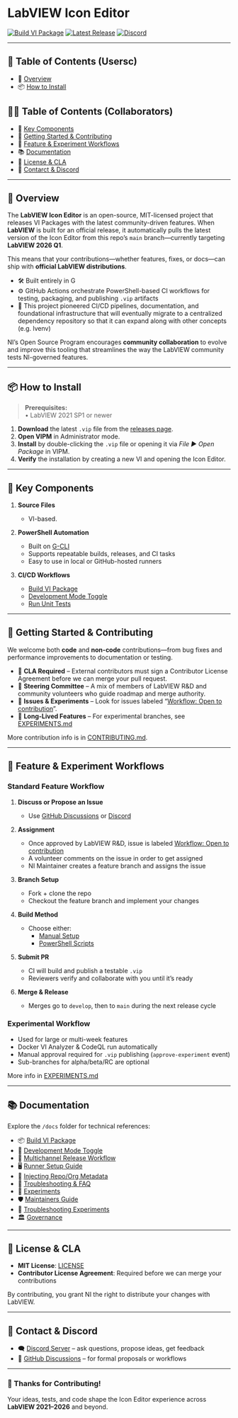 # LabVIEW Icon Editor

[![Build VI Package](https://github.com/ni/labview-icon-editor/actions/workflows/build-vi-package.yml/badge.svg)](https://github.com/ni/labview-icon-editor/actions/workflows/build-vi-package.yml)
[![Latest Release](https://img.shields.io/github/v/release/ni/labview-icon-editor?label=release)](https://github.com/ni/labview-icon-editor/releases/latest)
[![Discord](https://img.shields.io/discord/1319915996789739540?label=chat&logo=discord&style=flat)](https://discord.gg/q4d3ggrFVA)

---

## 🧭 Table of Contents (Usersc)
- 📌 [Overview](#overview)  
- 📦 [How to Install](#how-to-install)

## 🧑‍💻 Table of Contents (Collaborators)  
- 🧩 [Key Components](#key-components)  
- 🚀 [Getting Started & Contributing](#getting-started--contributing)  
- 🌱 [Feature & Experiment Workflows](#feature--experiment-workflows)  
- 📚 [Documentation](#documentation)  
- 📄 [License & CLA](#license--cla)  
- 💬 [Contarct & Discord](#contact--discord)

---

## 📌 Overview

The **LabVIEW Icon Editor** is an open-source, MIT-licensed project that releases VI Packages with the latest community-driven features. When **LabVIEW** is built for an official release, it automatically pulls the latest version of the Icon Editor from this repo’s `main` branch—currently targeting **LabVIEW 2026 Q1**.

This means that your contributions—whether features, fixes, or docs—can ship with **official LabVIEW distributions**.

- 🛠 Built entirely in G
- ⚙️ GitHub Actions orchestrate PowerShell-based CI workflows for testing, packaging, and publishing `.vip` artifacts
- 🔁 This project pioneered CI/CD pipelines, documentation, and foundational infrastructure that will eventually migrate to a centralized dependency repository so that it can expand along with other concepts (e.g. lvenv)

NI’s Open Source Program encourages **community collaboration** to evolve and improve this tooling that streamlines the way the LabVIEW community tests NI-governed features.

---

## 📦 How to Install

> **Prerequisites:**  
> • LabVIEW 2021 SP1 or newer  

1. **Download** the latest `.vip` file from the [releases page](https://github.com/ni/labview-icon-editor/releases/latest).  
2. **Open VIPM** in Administrator mode.
3. **Install** by double-clicking the `.vip` file or opening it via *File ▶ Open Package* in VIPM.
4. **Verify** the installation by creating a new VI and opening the Icon Editor.

---

## 🧩 Key Components

1. **Source Files**  
   - VI-based.

2. **PowerShell Automation**  
   - Built on [G-CLI](https://github.com/G-CLI/G-CLI)  
   - Supports repeatable builds, releases, and CI tasks  
   - Easy to use in local or GitHub-hosted runners

3. **CI/CD Workflows**  
   - [Build VI Package](https://github.com/ni/labview-icon-editor/actions/workflows/build-vi-package.yml) 
   - [Development Mode Toggle](https://github.com/ni/labview-icon-editor/actions/workflows/development-mode-toggle.yml)  
   - [Run Unit Tests](https://github.com/ni/labview-icon-editor/actions/workflows/run-unit-tests.yml)

---

## 🚀 Getting Started & Contributing

We welcome both **code** and **non-code** contributions—from bug fixes and performance improvements to documentation or testing.

- 📑 **CLA Required** – External contributors must sign a Contributor License Agreement before we can merge your pull request.
- 🧭 **Steering Committee** – A mix of members of LabVIEW R&D and community volunteers who guide roadmap and merge authority.
- 🔄 **Issues & Experiments** – Look for issues labeled “[Workflow: Open to contribution](https://github.com/ni/labview-icon-editor/labels/Workflow%3A%20Open%20to%20contribution)”.
- 🧪 **Long-Lived Features** – For experimental branches, see [EXPERIMENTS.md](docs/ci/experiments.md)

More contribution info is in [CONTRIBUTING.md](CONTRIBUTING.md).

---

## 🌱 Feature & Experiment Workflows

### Standard Feature Workflow

1. **Discuss or Propose an Issue**  
   - Use [GitHub Discussions](https://github.com/ni/labview-icon-editor/discussions) or [Discord](https://discord.gg/q4d3ggrFVA)

2. **Assignment**  
   - Once approved by LabVIEW R&D, issue is labeled [Workflow: Open to contribution](https://github.com/ni/labview-icon-editor/labels/Workflow%3A%20Open%20to%20contribution)
   - A volunteer comments on the issue in order to get assigned
   - NI Maintainer creates a feature branch and assigns the issue

3. **Branch Setup**  
   - Fork + clone the repo  
   - Checkout the feature branch and implement your changes

4. **Build Method**  
   - Choose either:
     - [Manual Setup](./docs/manual-instructions.md)  
     - [PowerShell Scripts](./docs/powershell-cli-instructions.md)

5. **Submit PR**  
   - CI will build and publish a testable `.vip`  
   - Reviewers verify and collaborate with you until it’s ready

6. **Merge & Release**  
   - Merges go to `develop`, then to `main` during the next release cycle

### Experimental Workflow

- Used for large or multi-week features
- Docker VI Analyzer & CodeQL run automatically
- Manual approval required for `.vip` publishing (`approve-experiment` event)
- Sub-branches for alpha/beta/RC are optional

More info in [EXPERIMENTS.md](docs/ci/EXPERIMENTS.md)

---

## 📚 Documentation

Explore the `/docs` folder for technical references:

- 📦 [Build VI Package](docs/ci/actions/build-vi-package.md)  
- 🧪 [Development Mode Toggle](docs/ci/actions/development-mode-toggle.md)  
- 🚢 [Multichannel Release Workflow](docs/ci/actions/multichannel-release-workflow.md)  
- 🖥 [Runner Setup Guide](docs/ci/actions/runner-setup-guide.md)  
- 🧬 [Injecting Repo/Org Metadata](docs/actions/injecting-repo-org-to-vi-package.md)  
- 🧯 [Troubleshooting & FAQ](docs/ci/troubleshooting-faq.md)  
- 🔬 [Experiments](docs/ci/experiments.md)  
- 🛡️ [Maintainers Guide](docs/ci/actions/maintainers-guide.md)  
- 🧱 [Troubleshooting Experiments](docs/ci/actions/troubleshooting-experiments.md)  
- 🏛️ [Governance](GOVERNANCE.md)

---

## 📄 License & CLA

- **MIT License**: [LICENSE](LICENSE)  
- **Contributor License Agreement**: Required before we can merge your contributions  

By contributing, you grant NI the right to distribute your changes with LabVIEW.

---

## 💬 Contact & Discord

- 🗨 [Discord Server](https://discord.gg/q4d3ggrFVA) – ask questions, propose ideas, get feedback  
- 📂 [GitHub Discussions](https://github.com/ni/labview-icon-editor/discussions) – for formal proposals or workflows  

---

### 🙏 Thanks for Contributing!
Your ideas, tests, and code shape the Icon Editor experience across **LabVIEW 2021–2026** and beyond.
